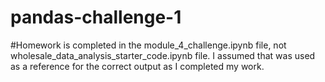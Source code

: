 # pandas-challenge-1

#Homework is completed in the module_4_challenge.ipynb file, not wholesale_data_analysis_starter_code.ipynb file. I assumed that was used as a reference for the correct output as I completed my work.